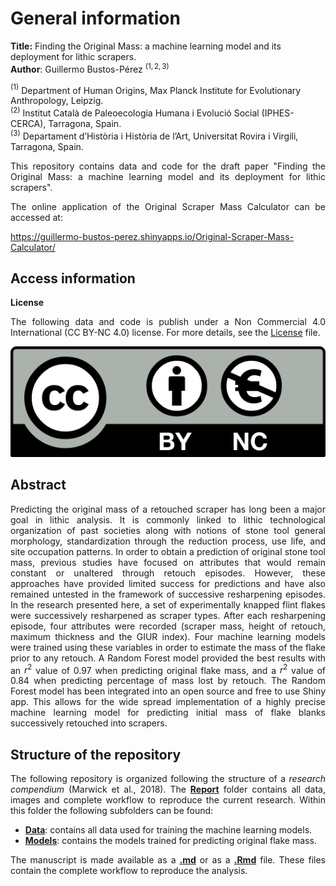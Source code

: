 # **General information**    

**Title:** Finding the Original Mass: a machine learning model and its deployment for lithic scrapers.    
**Author**: Guillermo Bustos-Pérez $^{(1,2,3)}$   

$^{(1)}$ Department of Human Origins, Max Planck Institute for Evolutionary Anthropology, Leipzig.    
$^{(2)}$ Institut Català de Paleoecologia Humana i Evolució Social (IPHES-CERCA), Tarragona, Spain.    
$^{(3)}$ Departament d’Història i Història de l’Art, Universitat Rovira i Virgili, Tarragona, Spain.   

<div align="justify">  

This repository contains data and code for the draft paper "Finding the Original Mass: a machine learning model and its deployment for lithic scrapers".   



The online application of the Original Scraper Mass Calculator can be accessed at:  

https://guillermo-bustos-perez.shinyapps.io/Original-Scraper-Mass-Calculator/   



## **Access information**

**License**

The following data and code is publish under a Non Commercial 4.0
International (CC BY-NC 4.0) license. For more details, see the
[License](License.md) file.

![License](License.png)

## **Abstract**   

Predicting the original mass of a retouched scraper has long been a major goal in lithic analysis. It is commonly linked to lithic technological organization of past societies along with notions of stone tool general morphology, standardization through the reduction process, use life, and site occupation patterns. In order to obtain a prediction of original stone tool mass, previous studies have focused on attributes that would remain constant or unaltered through retouch episodes. However, these approaches have provided limited success for predictions and have also remained untested in the framework of successive resharpening episodes. In the research presented here, a set of experimentally knapped flint flakes were successively resharpened as scraper types. After each resharpening episode, four attributes were recorded (scraper mass, height of retouch, maximum thickness and the GIUR index). Four machine learning models were trained using these variables in order to estimate the mass of the flake prior to any retouch. A Random Forest model provided the best results with an $r^2$ value of 0.97 when predicting original flake mass, and a $r^2$ value of 0.84 when predicting percentage of mass lost by retouch.  The Random Forest model has been integrated into an open source and free to use Shiny app. This allows for the wide spread implementation of a highly precise machine learning model for predicting initial mass of flake blanks successively retouched into scrapers.   

## **Structure of the repository**   

The following repository is organized following the structure of a *research compendium* (Marwick et al., 2018). The [**Report**](Report) folder contains all data, images and complete workflow to reproduce the current research. Within this folder the following subfolders can be found:   

  * [**Data**](Report/Data): contains all data used for training the machine learning models.    
  * [**Models**](Report/Models): contains the models trained for predicting original flake mass.    

The manuscript is made available as a [**.md**](Report/Report.md) or as a [**.Rmd**](Report/Report.Rmd) file. These files contain the complete workflow to reproduce the analysis.   
 




</div> 
